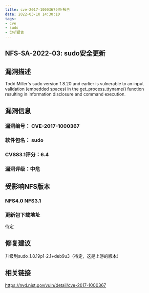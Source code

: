```yaml
---
title: cve-2017-1000367分析报告
date: 2022-03-10 14:30:10
tags:
- cve
- sudo
- 分析报告
---
```


## NFS-SA-2022-03: sudo安全更新

## 漏洞描述

Todd Miller's sudo version 1.8.20 and earlier is vulnerable to an input validation (embedded spaces) in the get_process_ttyname() function resulting in information disclosure and command execution.

## 漏洞信息

###    漏洞编号： CVE-2017-1000367

###    软件包名： sudo

###    CVSS3.1评分：6.4

###    漏洞评级：中危

## 受影响NFS版本

###    NFS4.0 NFS3.1

### 更新包下载地址

待定

## 修复建议

升级到sudo_1.8.19p1-2.1+deb9u3（待定，这是上游的版本）

## 相关链接

https://nvd.nist.gov/vuln/detail/cve-2017-1000367
